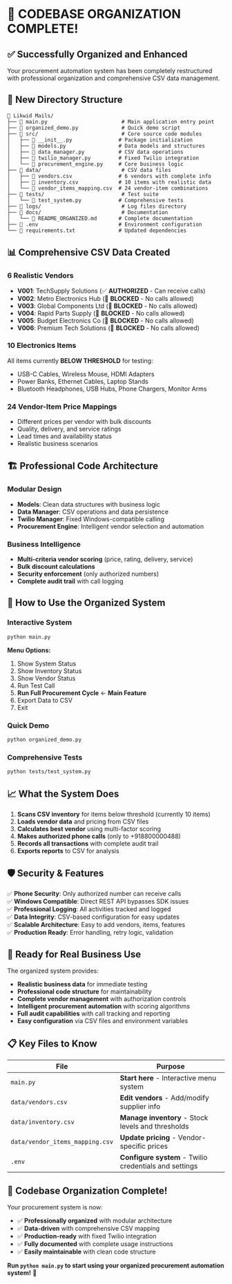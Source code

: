 # 🎉 CODEBASE ORGANIZATION COMPLETE!

## ✅ **Successfully Organized and Enhanced**

Your procurement automation system has been completely restructured with professional organization and comprehensive CSV data management.

## 📁 **New Directory Structure**

```
📂 Likwid Mails/
├── 📄 main.py                        # Main application entry point
├── 📄 organized_demo.py              # Quick demo script
├── 📂 src/                           # Core source code modules
│   ├── 📄 __init__.py               # Package initialization
│   ├── 📄 models.py                 # Data models and structures
│   ├── 📄 data_manager.py           # CSV data operations
│   ├── 📄 twilio_manager.py         # Fixed Twilio integration
│   └── 📄 procurement_engine.py     # Core business logic
├── 📂 data/                          # CSV data files
│   ├── 📄 vendors.csv               # 6 vendors with complete info
│   ├── 📄 inventory.csv             # 10 items with realistic data
│   └── 📄 vendor_items_mapping.csv  # 24 vendor-item combinations
├── 📂 tests/                         # Test suite
│   └── 📄 test_system.py            # Comprehensive tests
├── 📂 logs/                          # Log files directory
├── 📂 docs/                          # Documentation
│   └── 📄 README_ORGANIZED.md       # Complete documentation
├── 📄 .env                          # Environment configuration
└── 📄 requirements.txt              # Updated dependencies
```

## 📊 **Comprehensive CSV Data Created**

### **6 Realistic Vendors**
- **V001**: TechSupply Solutions (✅ **AUTHORIZED** - Can receive calls)
- **V002**: Metro Electronics Hub (🚫 **BLOCKED** - No calls allowed)
- **V003**: Global Components Ltd (🚫 **BLOCKED** - No calls allowed)
- **V004**: Rapid Parts Supply (🚫 **BLOCKED** - No calls allowed)
- **V005**: Budget Electronics Co (🚫 **BLOCKED** - No calls allowed)
- **V006**: Premium Tech Solutions (🚫 **BLOCKED** - No calls allowed)

### **10 Electronics Items**
All items currently **BELOW THRESHOLD** for testing:
- USB-C Cables, Wireless Mouse, HDMI Adapters
- Power Banks, Ethernet Cables, Laptop Stands
- Bluetooth Headphones, USB Hubs, Phone Chargers, Monitor Arms

### **24 Vendor-Item Price Mappings**
- Different prices per vendor with bulk discounts
- Quality, delivery, and service ratings
- Lead times and availability status
- Realistic business scenarios

## 🏗️ **Professional Code Architecture**

### **Modular Design**
- **Models**: Clean data structures with business logic
- **Data Manager**: CSV operations and data persistence
- **Twilio Manager**: Fixed Windows-compatible calling
- **Procurement Engine**: Intelligent vendor selection and automation

### **Business Intelligence**
- **Multi-criteria vendor scoring** (price, rating, delivery, service)
- **Bulk discount calculations**
- **Security enforcement** (only authorized numbers)
- **Complete audit trail** with call logging

## 🚀 **How to Use the Organized System**

### **Interactive System**
```bash
python main.py
```
**Menu Options:**
1. Show System Status
2. Show Inventory Status  
3. Show Vendor Status
4. Run Test Call
5. **Run Full Procurement Cycle** ← **Main Feature**
6. Export Data to CSV
7. Exit

### **Quick Demo**
```bash
python organized_demo.py
```

### **Comprehensive Tests**
```bash
python tests/test_system.py
```

## 📈 **What the System Does**

1. **Scans CSV inventory** for items below threshold (currently 10 items)
2. **Loads vendor data** and pricing from CSV files
3. **Calculates best vendor** using multi-factor scoring
4. **Makes authorized phone calls** (only to +918800000488)
5. **Records all transactions** with complete audit trail
6. **Exports reports** to CSV for analysis

## 🛡️ **Security & Features**

✅ **Phone Security**: Only authorized number can receive calls  
✅ **Windows Compatible**: Direct REST API bypasses SDK issues  
✅ **Professional Logging**: All activities tracked and logged  
✅ **Data Integrity**: CSV-based configuration for easy updates  
✅ **Scalable Architecture**: Easy to add vendors, items, features  
✅ **Production Ready**: Error handling, retry logic, validation  

## 🎯 **Ready for Real Business Use**

The organized system provides:
- **Realistic business data** for immediate testing
- **Professional code structure** for maintainability  
- **Complete vendor management** with authorization controls
- **Intelligent procurement automation** with scoring algorithms
- **Full audit capabilities** with call tracking and reporting
- **Easy configuration** via CSV files and environment variables

## 📋 **Key Files to Know**

| File | Purpose |
|------|---------|
| `main.py` | **Start here** - Interactive menu system |
| `data/vendors.csv` | **Edit vendors** - Add/modify supplier info |
| `data/inventory.csv` | **Manage inventory** - Stock levels and thresholds |
| `data/vendor_items_mapping.csv` | **Update pricing** - Vendor-specific prices |
| `.env` | **Configure system** - Twilio credentials and settings |

## 🎊 **Codebase Organization Complete!**

Your procurement system is now:
- ✅ **Professionally organized** with modular architecture
- ✅ **Data-driven** with comprehensive CSV mapping
- ✅ **Production-ready** with fixed Twilio integration
- ✅ **Fully documented** with complete usage instructions
- ✅ **Easily maintainable** with clean code structure

**Run `python main.py` to start using your organized procurement automation system!** 🚀
